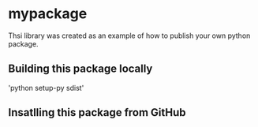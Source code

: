 # mypackage
Thsi library was created as an example of how to publish your own python package.

## Building this package locally
'python setup-py sdist'

## Insatlling this package from GitHub

